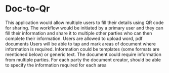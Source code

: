 # Doc-to-Qr
This application would allow multiple users to fill their details using QR code for sharing. The workflow would be initiated by a primary user and they can fill their information and share it to multiple other parties who can then complete their information. 
Users are allowed to upload word, pdf documents
Users will be able to tap and mark areas of document where information is required. Information could be templates (some formats are mentioned below) or generic text. The document could require information from multiple parties. For each party the document creator, should be able to specify the information required for each area
